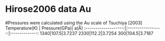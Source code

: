 # Hirose2006 data Au
#Pressures were calculated using the Au scale of Tsuchiya [2003]
Temperature(K)	| Pressure(GPa)| a(Å)
:-------------------:|:-----------------:|:-------------:
1340|107.5|3.7237
2330|112.2|3.7254
300|104.5|3.7187